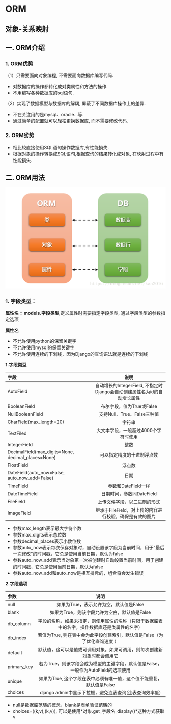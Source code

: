 # ORM
## 对象-关系映射

## 一. ORM介绍

### 1. ORM优势

（1）只需要面向对象编程, 不需要面向数据库编写代码.

- 对数据库的操作都转化成对类属性和方法的操作.
- 不用编写各种数据库的sql语句.

（2）实现了数据模型与数据库的解耦, 屏蔽了不同数据库操作上的差异.

- 不在关注用的是mysql、oracle...等.
- 通过简单的配置就可以轻松更换数据库, 而不需要修改代码.


### 2. ORM劣势

- 相比较直接使用SQL语句操作数据库,有性能损失.
- 根据对象的操作转换成SQL语句,根据查询的结果转化成对象, 在映射过程中有性能损失.

## 二. ORM用法

![关系图](https://github.com/1084540622/Django/blob/master/templates/ORM%E4%BA%8E%E6%95%B0%E6%8D%AE%E5%BA%93%E7%9A%84%E5%85%B3%E7%B3%BB.png)

### 1. 字段类型：
**属性名 = models.字段类型**,定义属性时需要指定字段类型, 通过字段类型的参数指定选项

**属性名**
- 不允许使用python的保留关键字
- 不允许使用mysql的保留关键字
- 不允许使用连续的下划线，因为Django的查询语法就是连续的下划线

**1.字段类型**

| 字段 | 说明 |
|:----|:----:|
|AutoField|自动增长的IntegerField, 不指定时Django会自动创建属性名为id的自动增长属性|
|BooleanField|布尔字段，值为True或False|
|NullBooleanField|支持Null、True、False三种值|
|CharField(max_length=20)|字符串|
|TextFiled|大文本字段，一般超过4000个字符时使用|
|IntegerField|整数|
|DecimalField(max_digits=None, decimal_places=None)|可以指定精度的十进制浮点数|
|FloatField|浮点数|
|DateField(auto_now=False, auto_now_add=False)|日期|
|TimeField|参数和DateField一样|
|DateTimeField|日期时间，参数同DateField|
|FileField|上传文件字段，以二进制的形式|
|ImageField|继承于FileField，对上传的内容进行校验，确保是有效的图片|

* 参数max_length表示最大字符个数
* 参数max_digits表示总位数
* 参数decimal_places表示小数位数
* 参数auto_now表示每次保存对象时，自动设置该字段为当前时间，用于"最后一次修改"的时间戳，它总是使用当前日期，默认为false
* 参数auto_now_add表示当对象第一次被创建时自动设置当前时间，用于创建的时间戳，它总是使用当前日期，默认为false
* 参数auto_now_add和auto_now是相互排斥的，组合将会发生错误


**2.字段选项**

| 参数 | 说明 |
|:----|:----:|
|null|如果为True，表示允许为空，默认值是False|
|blank|如果为True，则该字段允许为空白，默认值是False|
|db_column|字段的名称，如果未指定，则使用属性的名称（只限于数据库表中的名字，操作数据库还是类属性的名字）|
|db_index|若值为True, 则在表中会为此字段创建索引，默认值是False（为了优化查询速度 ）|
|default|默认值，这可以是值或可调用对象。如果可调用，则每次创建新对象时都会调用它|
|primary_key|若为True，则该字段会成为模型的主键字段，默认值是False，一般作为AutoField的选项使用|
|unique|如果为True, 这个字段在表中必须有唯一值，这个值不能重复，默认值是False|
|choices|django admin中显示下拉框，避免连表查询(连表查询效率低)|


* null是数据库范畴的概念，blank是表单验证范畴的
* choices=((k,v),(k,v)), 可以是使用*对象.get_字段名_display()*这种方式获取v
